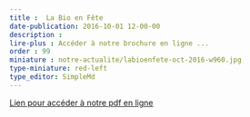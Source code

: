 ```yaml
---
title :  La Bio en Fête
date-publication: 2016-10-01 12-00-00
description : 
lire-plus : Accéder à notre brochure en ligne ...
order : 99
miniature : notre-actualite/labioenfete-oct-2016-w960.jpg
type-miniature: red-left
type_editor: SimpleMd
---
```



[Lien pour accéder à notre pdf en ligne](https://drive.google.com/open?id=0B8g_twXhbO8QR005c1ZEMWZhdEE)


